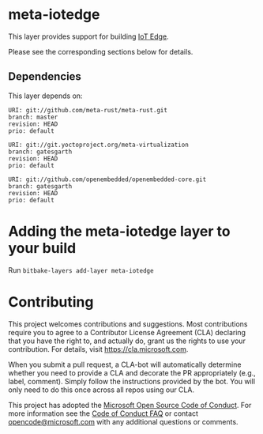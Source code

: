 meta-iotedge
===========

This layer provides support for building [IoT Edge](https://github.com/azure/iotedge).

Please see the corresponding sections below for details.

Dependencies
------------
This layer depends on:

```
URI: git://github.com/meta-rust/meta-rust.git
branch: master
revision: HEAD
prio: default
```

```
URI: git://git.yoctoproject.org/meta-virtualization
branch: gatesgarth
revision: HEAD
prio: default
```

```
URI: git://github.com/openembedded/openembedded-core.git
branch: gatesgarth
revision: HEAD
prio: default
```

Adding the meta-iotedge layer to your build
=================================================

Run `bitbake-layers add-layer meta-iotedge`

Contributing
============

This project welcomes contributions and suggestions.  Most contributions require you to agree to a
Contributor License Agreement (CLA) declaring that you have the right to, and actually do, grant us
the rights to use your contribution. For details, visit https://cla.microsoft.com.

When you submit a pull request, a CLA-bot will automatically determine whether you need to provide
a CLA and decorate the PR appropriately (e.g., label, comment). Simply follow the instructions
provided by the bot. You will only need to do this once across all repos using our CLA.

This project has adopted the [Microsoft Open Source Code of Conduct](https://opensource.microsoft.com/codeofconduct/).
For more information see the [Code of Conduct FAQ](https://opensource.microsoft.com/codeofconduct/faq/) or
contact [opencode@microsoft.com](mailto:opencode@microsoft.com) with any additional questions or comments.
